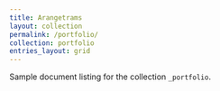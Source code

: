 ```yaml
---
title: Arangetrams
layout: collection
permalink: /portfolio/
collection: portfolio
entries_layout: grid
---
```


Sample document listing for the collection `_portfolio`.
